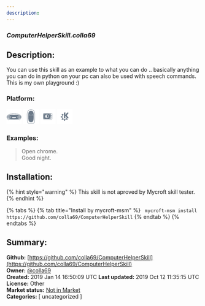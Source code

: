 ```yaml
---
description: 
---
```


### _ComputerHelperSkill.colla69_  
## Description:  
You can use this skill as an example to what you can do .. basically anything you can do in python on your pc can also be used with speech commands. This is my own playground :)  
### Platform:  
 ![Mark I](../.gitbook/assets/mark-1-icon.png)  ![Mark II](../.gitbook/assets/mark-2-icon.png)  ![Picroft](../.gitbook/assets/picroft-icon.png)  ![plasmoid](../.gitbook/assets/kde.png)   
### Examples:  
> Open chrome.  
> Good night.  
  
## Installation:  
{% hint style="warning" %}
This skill is not aproved by Mycroft skill tester.
{% endhint %}
    
{% tabs %}
{% tab title="Install by mycroft-msm" %}
``` mycroft-msm install https://github.com/colla69/ComputerHelperSkill```
{% endtab %}
  {% endtabs %}
    
## Summary:  
**Github:** [https://github.com/colla69/ComputerHelperSkill](https://github.com/colla69/ComputerHelperSkill)  
**Owner:** [@colla69](https://github.com/colla69)  
**Created:** 2019 Jan 14 16:50:09 UTC  **Last updated:** 2019 Oct 12 11:35:15 UTC  
**License:** Other  
**Market status:** [Not in Market](https://market.mycroft.ai/skill/)  
**Categories:** [ uncategorized ]   
